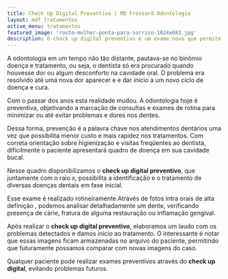 ```yaml
---
title: Check Up Digital Preventivo | MD Frossard Odontologia
layout: mdf_tratamentos
active_menu: tratamentos
featured_image: 'rosto-mulher-ponta-para-sorriso-1024x683.jpg'
description: O check up digital preventivo é um exame novo que permite a visualização de problemas dentários com o uso de câmeras de alta definição. Tire suas dúvidas.
---
```


A odontologia em um tempo não tão distante, pautava-se no binômio doença e tratamento, ou seja, o dentista só era procurado quando houvesse dor ou algum desconforto na cavidade oral. O problema era resolvido até uma nova dor aparecer e e dar início a um novo ciclo de doença e cura.

Com o passar dos anos esta realidade mudou. A odontologia hoje é preventiva, objetivando a marcação de consultas e exames de rotina para minimizar ou até evitar problemas e dores nos dentes.

Dessa forma, prevenção é a palavra chave nos atendimentos dentários uma vez que possibilita menor custo e mais rapidez nos tratamentos. Com correta orientação sobre higienização e visitas freqüentes ao dentista, dificilmente o paciente apresentará quadro de doença em sua cavidade bucal.

Nesse quadro disponibilizamos o **check up digital preventivo**, que juntamente com o raio x, possibilita a identificação e o tratamento de diversas doenças dentais em fase inicial.

Esse exame é realizado rotineiramente.Através de fotos intra orais de alta definição , podemos analisar detalhadamente um dente, verificando presença de cárie, fratura de alguma restauração ou inflamação gengival.

Após realizar o **check up digital preventivo**, elaboramos um laudo com os problemas detectados e damos inicio ao tratamento. O interessante é notar que essas imagens ficam armazenadas no arquivo do paciente, permitindo que futuramente possamos comparar com novas imagens do caso.

Qualquer paciente pode realizar exames preventivos através do **check up digital**, evitando problemas futuros.